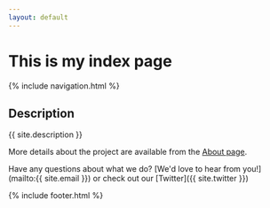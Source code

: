 ```yaml
---
layout: default
---
```


# This is my index page

{% include navigation.html %}

## Description
{{ site.description }}

More details about the project are available from the [About page](about).

Have any questions about what we do? [We'd love to hear from you!](mailto:{{ site.email }}) or check out our [Twitter]({{ site.twitter }})

{% include footer.html %}
